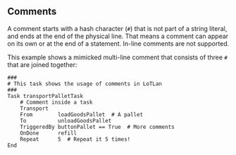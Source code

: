## Comments

A comment starts with a hash character (`#`) that is not part of a string literal, and ends at the end of the physical line. That means a comment can appear on its own or at the end of a statement. In-line comments are not supported.

This example shows a mimicked multi-line comment that consists of three `#` that are joined together:

```text
###
# This task shows the usage of comments in LoTLan
###
Task transportPalletTask
    # Comment inside a task
    Transport
    From        loadGoodsPallet  # A pallet
    To          unloadGoodsPallet
    TriggeredBy buttonPallet == True  # More comments
    OnDone      refill
    Repeat      5  # Repeat it 5 times!
End
```